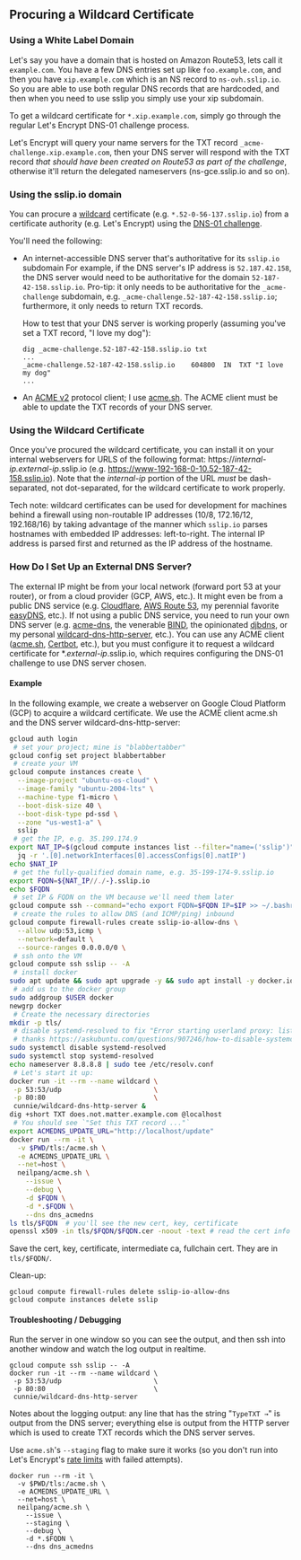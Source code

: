 ## Procuring a Wildcard Certificate

### Using a White Label Domain

Let's say you have a domain that is hosted on Amazon Route53, lets call it
`example.com`. You have a few DNS entries set up like `foo.example.com`, and then
you have `xip.example.com` which is an NS record to `ns-ovh.sslip.io`. So you
are able to use both regular DNS records that are hardcoded, and then when you
need to use sslip you simply use your xip subdomain.

To get a wildcard certificate for `*.xip.example.com`, simply go through the regular
Let's Encrypt DNS-01 challenge process.

Let's Encrypt will query your name servers for the TXT record
`_acme-challenge.xip.example.com`, then your DNS server will respond with the
TXT record _that should have been created on Route53 as part of the challenge_,
otherwise it'll return the delegated nameservers (ns-gce.sslip.io and so on).

### Using the sslip.io domain

You can procure a [wildcard](https://en.wikipedia.org/wiki/Wildcard_certificate)
certificate (e.g. `*.52-0-56-137.sslip.io`) from a certificate authority (e.g.
Let's Encrypt) using the [DNS-01
challenge](https://letsencrypt.org/docs/challenge-types/#dns-01-challenge).

You'll need the following:

- An internet-accessible DNS server that's authoritative for its `sslip.io`
  subdomain For example, if the DNS server's IP address is `52.187.42.158`, the
  DNS server would need to be authoritative for the domain
  `52-187-42-158.sslip.io`.  Pro-tip: it only needs to be authoritative for the
  `_acme-challenge` subdomain, e.g. `_acme-challenge.52-187-42-158.sslip.io`;
  furthermore, it only needs to return TXT records.

  How to test that your DNS server is working properly (assuming you've set a
  TXT record, "I love my dog"):

  ```
  dig _acme-challenge.52-187-42-158.sslip.io txt
  ...
  _acme-challenge.52-187-42-158.sslip.io	604800	IN	TXT	"I love my dog"
  ...
  ```

- An [ACME
  v2](https://en.wikipedia.org/wiki/Automated_Certificate_Management_Environment)
  protocol client; I use [acme.sh](https://github.com/acmesh-official/acme.sh).
  The ACME client must be able to update the TXT records of your DNS server.

### Using the Wildcard Certificate

Once you've procured the wildcard certificate, you can install it on your
internal webservers for URLS of the following format:
https://*internal-ip.external-ip*.sslip.io (e.g.
<https://www-192-168-0-10.52-187-42-158.sslip.io>). Note that the _internal-ip_
portion of the URL _must_ be dash-separated, not dot-separated, for the wildcard
certificate to work properly.

Tech note: wildcard certificates can be used for development for machines behind
a firewall using non-routable IP addresses (10/8, 172.16/12, 192.168/16) by
taking advantage of the manner which `sslip.io` parses hostnames with embedded
IP addresses: left-to-right. The internal IP address is parsed first and
returned as the IP address of the hostname.

### How Do I Set Up an External DNS Server?

The external IP might be from your local network (forward port 53 at your
router), or from a cloud provider (GCP, AWS, etc.). It might even be from a
public DNS service (e.g. [Cloudflare](https://www.cloudflare.com/), [AWS Route
53](https://aws.amazon.com/route53/), my perennial favorite
[easyDNS](https://easydns.com/), etc.).  If not using a public DNS service, you
need to run your own DNS server (e.g.
[acme-dns](https://github.com/joohoi/acme-dns), the venerable
[BIND](https://en.wikipedia.org/wiki/BIND), the opinionated
[djbdns](https://cr.yp.to/djbdns.html), or my personal
[wildcard-dns-http-server](https://github.com/cunnie/sslip.io/tree/main/src/wildcard-dns-http-server),
etc.).  You can use any ACME client
([acme.sh](https://github.com/acmesh-official/acme.sh),
[Certbot](https://certbot.eff.org/), etc.), but you must configure it to request
a wildcard certificate for \*._external-ip_.sslip.io, which requires configuring
the DNS-01 challenge to use DNS server chosen.

#### Example

In the following example, we create a webserver on Google Cloud Platform (GCP)
to acquire a wildcard certificate. We use the ACME client acme.sh and the
DNS server wildcard-dns-http-server:

```bash
gcloud auth login
 # set your project; mine is "blabbertabber"
gcloud config set project blabbertabber
 # create your VM
gcloud compute instances create \
  --image-project "ubuntu-os-cloud" \
  --image-family "ubuntu-2004-lts" \
  --machine-type f1-micro \
  --boot-disk-size 40 \
  --boot-disk-type pd-ssd \
  --zone "us-west1-a" \
  sslip
 # get the IP, e.g. 35.199.174.9
export NAT_IP=$(gcloud compute instances list --filter="name=('sslip')" --format=json | \
  jq -r '.[0].networkInterfaces[0].accessConfigs[0].natIP')
echo $NAT_IP
 # get the fully-qualified domain name, e.g. 35-199-174-9.sslip.io
export FQDN=${NAT_IP//./-}.sslip.io
echo $FQDN
 # set IP & FQDN on the VM because we'll need them later
gcloud compute ssh --command="echo export FQDN=$FQDN IP=$IP >> ~/.bashrc" --zone=us-west1-a sslip
 # create the rules to allow DNS (and ICMP/ping) inbound
gcloud compute firewall-rules create sslip-io-allow-dns \
  --allow udp:53,icmp \
  --network=default \
  --source-ranges 0.0.0.0/0 \
 # ssh onto the VM
gcloud compute ssh sslip -- -A
 # install docker
sudo apt update && sudo apt upgrade -y && sudo apt install -y docker.io jq
 # add us to the docker group
sudo addgroup $USER docker
newgrp docker
 # Create the necessary directories
mkdir -p tls/
 # disable systemd-resolved to fix "Error starting userland proxy: listen tcp 0.0.0.0:53: bind: address already in use."
 # thanks https://askubuntu.com/questions/907246/how-to-disable-systemd-resolved-in-ubuntu
sudo systemctl disable systemd-resolved
sudo systemctl stop systemd-resolved
echo nameserver 8.8.8.8 | sudo tee /etc/resolv.conf
 # Let's start it up:
docker run -it --rm --name wildcard \
 -p 53:53/udp                       \
 -p 80:80                           \
 cunnie/wildcard-dns-http-server &
dig +short TXT does.not.matter.example.com @localhost
 # You should see `"Set this TXT record ..."`
export ACMEDNS_UPDATE_URL="http://localhost/update"
docker run --rm -it \
  -v $PWD/tls:/acme.sh \
  -e ACMEDNS_UPDATE_URL \
  --net=host \
  neilpang/acme.sh \
    --issue \
    --debug \
    -d $FQDN \
    -d *.$FQDN \
    --dns dns_acmedns
ls tls/$FQDN  # you'll see the new cert, key, certificate
openssl x509 -in tls/$FQDN/$FQDN.cer -noout -text # read the cert info
```

Save the cert, key, certificate, intermediate ca, fullchain cert. They are in
`tls/$FQDN/`.

Clean-up:

```
gcloud compute firewall-rules delete sslip-io-allow-dns
gcloud compute instances delete sslip
```

#### Troubleshooting / Debugging

Run the server in one window so you can see the output, and then ssh into
another window and watch the log output in realtime.

```
gcloud compute ssh sslip -- -A
docker run -it --rm --name wildcard \
 -p 53:53/udp                       \
 -p 80:80                           \
 cunnie/wildcard-dns-http-server
```

Notes about the logging output: any line that has the string "`TypeTXT →`" is
output from the DNS server; everything else is output from the HTTP server which
is used to create TXT records which the DNS server serves.

Use `acme.sh`'s `--staging` flag to make sure it works (so you don't run into
Let's Encrypt's [rate limits](https://letsencrypt.org/docs/rate-limits/) with
failed attempts).

```
docker run --rm -it \
  -v $PWD/tls:/acme.sh \
  -e ACMEDNS_UPDATE_URL \
  --net=host \
  neilpang/acme.sh \
    --issue \
    --staging \
    --debug \
    -d *.$FQDN \
    --dns dns_acmedns
```
